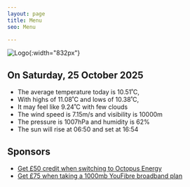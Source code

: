 ```yaml
---
layout: page
title: Menu
seo: Menu

---
```


![Logo](/images/logo.jpg){:width="832px"}

<!-- weather_marker starts -->
## On Saturday, 25 October 2025

- The average temperature today is 10.51˚C,
- With highs of 11.08˚C and lows of 10.38˚C,
- It may feel like 9.24˚C with few clouds
- The wind speed is 7.15m/s and visibility is 10000m
- The pressure is 1007hPa and humidity is 62%
- The sun will rise at 06:50 and set at 16:54

<!-- weather_marker ends -->

## Sponsors

- [Get £50 credit when switching to Octopus Energy](https://bit.ly/3oD1nnS)
- [Get £75 when taking a 1000mb YouFibre broadband plan](https://aklam.io/91zWhU?)

